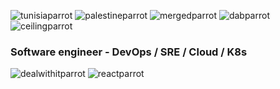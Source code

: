 ![tunisiaparrot](https://cultofthepartyparrot.com/flags/hd/tunisiaparrot.gif) ![palestineparrot](https://cultofthepartyparrot.com/flags/hd/palestineparrot.gif) ![mergedparrot](https://user-images.githubusercontent.com/69204725/183559905-23b9f226-f625-464f-8f4d-4130d9142caa.gif) ![dabparrot](https://user-images.githubusercontent.com/69204725/183559920-d45d010e-f695-4aa4-9eef-8d42f69346f9.gif) ![ceilingparrot](https://user-images.githubusercontent.com/69204725/185243048-34346310-d6c9-4767-b9cf-855277269d58.gif)

### Software engineer - DevOps / SRE / Cloud / K8s 

![dealwithitparrot](https://user-images.githubusercontent.com/69204725/183559596-44070668-f199-4295-ba3a-81ab93f40cca.gif)
![reactparrot](https://user-images.githubusercontent.com/69204725/183559604-a6de7de8-7c97-4898-a0bc-27f8abd62f30.gif)

<!--
**ahmedmlaouhia/ahmedmlaouhia** is a ✨ _special_ ✨ repository because its `README.md` (this file) appears on your GitHub profile.

Here are some ideas to get you started:

- 🔭 I’m currently working on ...
- 🌱 I’m currently learning ...
- 👯 I’m looking to collaborate on ...
- 🤔 I’m looking for help with ...
- 💬 Ask me about ...
- 📫 How to reach me: ...
- 😄 Pronouns: ...
- ⚡ Fun fact: ...
-->
